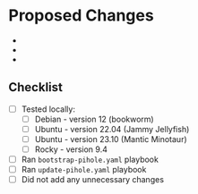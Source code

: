 # Proposed Changes
<!--- Provide a general summary of your changes -->

-
-
-

## Checklist

- [ ] Tested locally:
  -  [ ] Debian - version 12 (bookworm)
  -  [ ] Ubuntu - version 22.04 (Jammy Jellyfish)
  -  [ ] Ubuntu - version 23.10 (Mantic Minotaur)
  -  [ ] Rocky - version 9.4
- [ ] Ran `bootstrap-pihole.yaml` playbook
- [ ] Ran `update-pihole.yaml` playbook
- [ ] Did not add any unnecessary changes